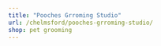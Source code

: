```yaml
---
title: "Pooches Grroming Studio"
url: /chelmsford/pooches-grroming-studio/
shop: pet grooming
---
```

